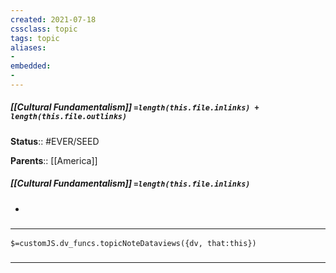 ```yaml
---
created: 2021-07-18
cssclass: topic
tags: topic
aliases:
- 
embedded:
- 
---
```

 
##### [[Cultural Fundamentalism]] `=length(this.file.inlinks) + length(this.file.outlinks)`


**Status**:: #EVER/SEED 

**Parents**:: [[America]]

##### [[Cultural Fundamentalism]] `=length(this.file.inlinks)` 
- 

### <hr class="dataviews"/>

`$=customJS.dv_funcs.topicNoteDataviews({dv, that:this})`


### <hr class="references"/>
